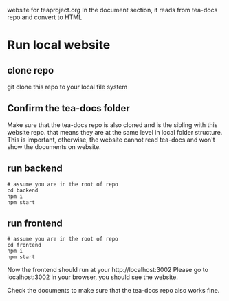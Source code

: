 website for teaproject.org
In the document section, it reads from tea-docs repo and convert to HTML
# Run local website
## clone repo
git clone this repo to your local file system

## Confirm the tea-docs folder
Make sure that the tea-docs repo is also cloned and is the sibling with this website repo. 
that means they are at the same level in local folder structure. This is important, otherwise, the website cannot read tea-docs and won't show the documents on website.

## run backend
```
# assume you are in the root of repo
cd backend
npm i
npm start
```

## run frontend
```
# assume you are in the root of repo
cd frontend
npm i
npm start
```
Now the frontend should run at your http://localhost:3002
Please go to localhost:3002 in your browser, you should see the website.

Check the documents to make sure that the tea-docs repo also works fine.
